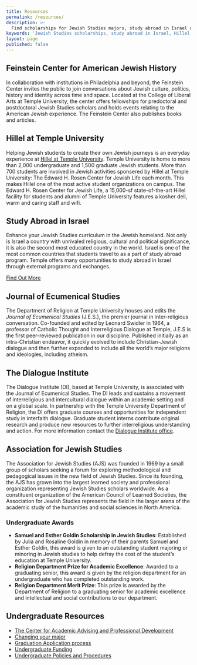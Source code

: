 ```yaml
---
title: Resources
permalink: /resources/
description: >-
  Find scholarships for Jewish Studies majors, study abroad in Israel and learn about joining Hillel at Temple University. 
keywords: 'Jewish Studies scholarships, study abroad in Israel, Hillel Temple University, BA in Jewish Studies, Minor in Jewish Studies'
layout: page
published: false
---
```

## Feinstein Center for American Jewish History
In collaboration with institutions in Philadelphia and beyond, the Feinstein Center invites the public to join conversations about Jewish culture, politics, history and identity across time and space. Located at the College of Liberal Arts at Temple University, the center offers fellowships for predoctoral and postdoctoral Jewish Studies scholars and holds events relating to the American Jewish experience. The Feinstein Center also publishes books and articles. 

## Hillel at Temple University
Helping Jewish students to create their own Jewish journeys is an everyday experience at [Hillel at Temple University](http://www.templehillel.com/). Temple University is home to more than 2,000 undergraduate and 1,500 graduate Jewish students. More than 700 students are involved in Jewish activities sponsered by Hillel at Temple University: The Edward H. Rosen Center for Jewish Life each month. This makes Hillel one of the most active student organizations on campus. The Edward H. Rosen Center for Jewish Life, a 15,000-sf state-of-the-art Hillel facility for students and alumni of Temple University features a kosher deli, warm and caring staff and wifi. 

## Study Abroad in Israel
Enhance your Jewish Studies curriculum in the Jewish homeland. Not only is Israel a country with unrivaled religious, cultural and political significance, it is also the second most educated country in the world. Israel is one of the most common countries that students travel to as a part of study abroad program. Temple offers many opportunities to study abroad in Israel through external programs and exchanges. 

[Find Out More](https://studyabroad.temple.edu/programs) 

## Journal of Ecumenical Studies
The Department of Religion at Temple University houses and edits the _Journal of Ecumenical Studies_ (J.E.S.), the premier journal in inter-religious conversation. Co-founded and edited by Leonard Swidler in 1964, a professor of Catholic Thought and Interreligious Dialogue at Temple, J.E.S is the first peer-reviewed publication in our discipline. Published initially as an intra-Christian endeavor, it quickly evolved to include Christian-Jewish dialogue and then further expanded to include all the world’s major religions and ideologies, including atheism.  

## The Dialogue Institute
The Dialogue Institute (DI), based at Temple University, is associated with the Journal of Ecumenical Studies. The DI leads and sustains a movement of interreligious and intercultural dialogue within an academic setting and on a global scale. In partnership with the Temple University Department of Religion, the DI offers graduate courses and opportunities for independent study in interfaith dialogue. Graduate student interns contribute original research and produce new resources to further interreligious understanding and action. For more information contact the [Dialogue Institute office](mailto:info@dialogueinstitute.org). 

## Association for Jewish Studies
The Association for Jewish Studies (AJS) was founded in 1969 by a small group of scholars seeking a forum for exploring methodological and pedagogical issues in the new field of Jewish Studies. Since its founding, the AJS has grown into the largest learned society and professional organization representing Jewish Studies scholars worldwide. As a constituent organization of the American Council of Learned Societies, the Association for Jewish Studies represents the field in the larger arena of the academic study of the humanities and social sciences in North America.  

### Undergraduate Awards
- **Samuel and Esther Goldin Scholarship in Jewish Studies**: Established by Julia and Rosaline Goldin in memory of their parents Samuel and Esther Goldin, this award is given to an outstanding student majoring or minoring in Jewish studies to help defray the cost of the student’s education at Temple University.
- **Religion Department Prize for Academic Excellence**: Awarded to a graduating senior, this award is given by the religion department for an undergraduate who has completed outstanding work.
- **Religion Department Merit Prize**: This prize is awarded by the Department of Religion to a graduating senior for academic excellence and intellectual and social contributions to our department.

## Undergraduate Resources
- [The Center for Academic Advising and Professional Development](https://liberalarts.temple.edu/advising)
- [Changing your major](http://www.temple.edu/studentaffairs/orientation/freshman-orientation/changing-your-major.asp)
- [Graduation Application process](http://www.temple.edu/registrar/students/graduation)
- [Undergraduate Funding](http://sfs.temple.edu/)
- [Undergraduate Policies and Procedures](http://bulletin.temple.edu/undergraduate/academic-policies/)

